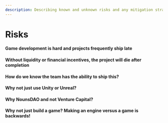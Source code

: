 ```yaml
---
description: Describing known and unknown risks and any mitigation strategies.
---
```


# Risks

#### Game development is hard and projects frequently ship late

#### Without liquidity or financial incentives, the project will die after completion

#### How do we know the team has the ability to ship this?

#### Why not just use Unity or Unreal?

#### Why NounsDAO and not Venture Capital?

#### Why not just build a game? Making an engine versus a game is backwards!

